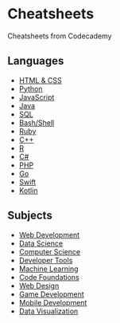 # Cheatsheets
Cheatsheets from Codecademy
## Languages
* [HTML & CSS](HTML%20&%20CSS/TOPICS.md)
* [Python](Python/Python.md)
* [JavaScript](JavaScript/JavaScript.md)
* [Java](Java/TOPICS.md)
* [SQL](SQL/TOPICS.md)
* [Bash/Shell](Bash/Shell/Bash/Shell.md)
* [Ruby](Ruby/Learn%20Ruby.md)
* [C++](C++/Learn%20C++.md)
* [R](R/TOPICS.md)
* [C#](C%23/TOPICS.md)
* [PHP](PHP/Learn%20PHP.md)
* [Go](Go/Learn%20Go.md)
* [Swift](Swift/Learn%20Swift.md)
* [Kotlin](Kotlin/Learn%20Kotlin.md)
## Subjects
* [Web Development]()
* [Data Science]()
* [Computer Science]()
* [Developer Tools]()
* [Machine Learning]()
* [Code Foundations]()
* [Web Design]()
* [Game Development]()
* [Mobile Development]()
* [Data Visualization]()
